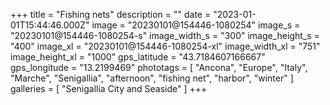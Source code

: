 +++
title = "Fishing nets"
description = ""
date = "2023-01-01T15:44:46.000Z"
image = "20230101@154446-1080254"
image_s = "20230101@154446-1080254-s"
image_width_s = "300"
image_height_s = "400"
image_xl = "20230101@154446-1080254-xl"
image_width_xl = "751"
image_height_xl = "1000"
gps_latitude = "43.7184607166667"
gps_longitude = "13.2199469"
phototags = [ "Ancona", "Europe", "Italy", "Marche", "Senigallia", "afternoon", "fishing net", "harbor", "winter" ]
galleries = [ "Senigallia City and Seaside" ]
+++
